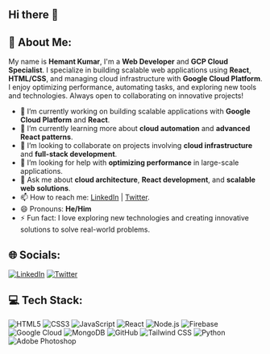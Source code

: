 ## Hi there 👋
## 💫 About Me:  
My name is **Hemant Kumar**, I'm a **Web Developer** and **GCP Cloud Specialist**. I specialize in building scalable web applications using **React**, **HTML/CSS**, and managing cloud infrastructure with **Google Cloud Platform**. I enjoy optimizing performance, automating tasks, and exploring new tools and technologies. Always open to collaborating on innovative projects!

- 🔭 I’m currently working on building scalable applications with **Google Cloud Platform** and **React**.  
- 🌱 I’m currently learning more about **cloud automation** and **advanced React patterns**.  
- 👯 I’m looking to collaborate on projects involving **cloud infrastructure** and **full-stack development**.  
- 🤔 I’m looking for help with **optimizing performance** in large-scale applications.  
- 💬 Ask me about **cloud architecture**, **React development**, and **scalable web solutions**.  
- 📫 How to reach me: [LinkedIn](https://linkedin.com/in/hemant-e) | [Twitter](https://twitter.com/yourtwitter).  
- 😄 Pronouns: **He/Him**  
- ⚡ Fun fact: I love exploring new technologies and creating innovative solutions to solve real-world problems.

## 🌐 Socials:  
[![LinkedIn](https://img.shields.io/badge/LinkedIn-%230077B5.svg?logo=linkedin&logoColor=white)](https://linkedin.com/in/hemant-e) [![Twitter](https://img.shields.io/badge/Twitter-%231DA1F2.svg?logo=Twitter&logoColor=white)](https://twitter.com/yourtwitter)


## 💻 Tech Stack:  
![HTML5](https://img.shields.io/badge/html5-%23E34F26.svg?style=flat&logo=html5&logoColor=white) ![CSS3](https://img.shields.io/badge/css3-%231572B6.svg?style=flat&logo=css3&logoColor=white) ![JavaScript](https://img.shields.io/badge/javascript-%23323330.svg?style=flat&logo=javascript&logoColor=%23F7DF1E) ![React](https://img.shields.io/badge/react-%2320232a.svg?style=flat&logo=react&logoColor=white) ![Node.js](https://img.shields.io/badge/Node.js-%23339933.svg?style=flat&logo=node.js&logoColor=white) ![Firebase](https://img.shields.io/badge/firebase-%23039BE5.svg?style=flat&logo=firebase) ![Google Cloud](https://img.shields.io/badge/google_cloud-%234285F4.svg?style=flat&logo=googlecloud&logoColor=white) ![MongoDB](https://img.shields.io/badge/MongoDB-%234ea94b.svg?style=flat&logo=mongodb&logoColor=white) ![GitHub](https://img.shields.io/badge/github-%23121011.svg?style=flat&logo=github&logoColor=white) ![Tailwind CSS](https://img.shields.io/badge/tailwindcss-%2338B2AC.svg?style=flat&logo=tailwindcss&logoColor=white) ![Python](https://img.shields.io/badge/python-%233776AB.svg?style=flat&logo=python&logoColor=white) ![Adobe Photoshop](https://img.shields.io/badge/adobe%20photoshop-%23000000.svg?style=flat&logo=adobephotoshop&logoColor=white)


